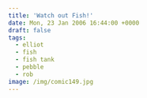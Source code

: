 ```yaml
---
title: 'Watch out Fish!'
date: Mon, 23 Jan 2006 16:44:00 +0000
draft: false
tags:
  - elliot
  - fish
  - fish tank
  - pebble
  - rob
image: /img/comic149.jpg
---
```



